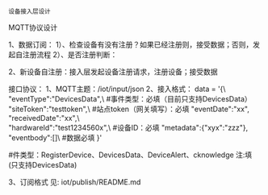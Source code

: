 
	设备接入层设计


MQTT协议设计

1、数据订阅：
1）、检查设备有没有注册？如果已经注册则，接受数据；否则，发起自注册流程
2）、是否注册判断：


2、新设备自注册：接入层发起设备注册请求，注册设备；接受数据


接口协议：
1、MQTT主题：/iot/input/json
2、接入格式：
data = '{\ 
"eventType":"DevicesData",\		#事件类型：必填（目前只支持DevicesData）
"siteToken":"testtoken",\		#站点token（网关填写）：必填
"eventDate":"xx",\
"receivedDate":"xx",\			
"hardwareId":"test1234560x",\	#设备ID：必填
"metadata":{"xyx":"zzz"},\
"eventbody":[]\					#数据必填
}'

#件类型：RegisterDevice、DevicesData、DeviceAlert、cknowledge
注:填 (只支持DevicesData)


3、订阅格式
见: iot/publish/README.md



